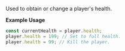 Used to obtain or change a player's health.

**Example Usage**

```js
const currentHealth = player.health;
player.health = 199; // Set to full health.
player.health = 99; // Kill the player.
```
